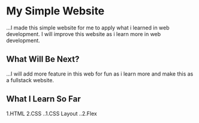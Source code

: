 # My Simple Website
...I made this simple website for me to apply what i learned in web development. I will improve this website as i learn more in web development.
## What Will Be Next?
...I will add more feature in this web for fun as i learn more and make this as a fullstack website.
## What I Learn So Far
1.HTML
2.CSS
..1.CSS Layout
..2.Flex 
